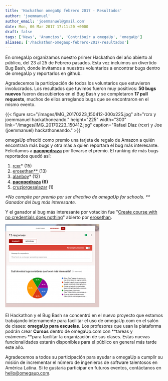 ```yaml
---
title: 'Hackathon omegaUp febrero 2017 - Resultados'
author: 'joemmanuel'
author_email: 'joemmanuel@gmail.com'
date: Mon, 06 Mar 2017 17:11:20 +0000
draft: false
tags: ['News', 'Anuncios', 'Contribuir a omegaUp', 'omegaUp']
aliases: ['/hackathon-omegaup-febrero-2017-resultados']
---
```


En omegaUp organizamos nuestro primer Hackathon del año abierto al público, del 23 al 25 de Febrero pasados. Esta vez incluimos un divertido Bug Bash, donde invitamos a nuestros voluntarios a encontrar bugs dentro de omegaUp y reportarlos en github.

Agradecemos la participación de todos los voluntarios que estuvieron involucrados. Los resultados que tuvimos fueron muy positivos: **50 bugs nuevos** fueron descubiertos en el Bug Bash y se completaron **17 pull requests**, muchos de ellos arreglando bugs que se encontraron en el mismo evento.

{{< figure src="/images/IMG_20170223_150412-300x225.jpg" alt="rcrx y joemmanuel hackathoneando." height="225" width="300" link="/images/IMG_20170223_150412.jpg" caption="Rafael Díaz (rcxr) y Joe (joemmanuel) hackathoneando." >}}

omegaUp ofreció como premio una tarjeta de regalo de Amazon a quién encontrara más bugs y otra más a quien reportara el bug más interesante. Felicitamos a [**pacopedraza**](https://github.com/pacopedraza) por llevarse el premio. El ranking de más bugs reportados quedó así:

1.  [rcxr](https://github.com/rcxr)\* (15)
2.  [erosethan\*\* ](https://github.com/erosethan)(13)
3.  [alanboy](https://github.com/alanboy)\* (12)
4.  **[pacopedraza](https://github.com/pacopedraza) (6)**
5.  [cruzjorgesalazar](https://github.com/cruzjorgesalazar) (1)

_\*No compite por premio por ser directivo de omegaUp for schools. \*\* Ganador del bug más interesante._

Y el ganador al bug más interesante por votación fue "[Create course with no credentials does nothing](https://github.com/omegaup/omegaup/issues/1087)" abierto por [erosethan](https://github.com/erosethan).

[![bestbug-hackathon20171](/images/Screen-Shot-2017-03-01-at-10.11.01-PM-300x264.png)](/images/Screen-Shot-2017-03-01-at-10.11.01-PM.png)

El Hackathon y el Bug Bash se concentró en el nuevo proyecto que estamos trabajando internamente para facilitar el uso de omegaUp.com en el salón de clases: **omegaUp para escuelas.** Los profesores que usan la plataforma podrán crear **Cursos** dentro de omegaUp.com con **tareas y exámenes **para facilitar la organización de sus clases. Estas nuevas funcionalidades estarán disponibles para el público en general más tarde este año.

Agradecemos a todos su participación para ayudar a omegaUp a cumplir su misión de incrementar el número de ingenieros de software talentosos en América Latina. Si te gustaría participar en futuros eventos, contáctanos en [hello@omegaup.com](mailto:hello@omegaup.com).